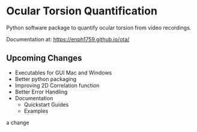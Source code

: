 # Ocular Torsion Quantification
Python software package to quantify ocular torsion from video recordings.

Documentation at: https://enph1759.github.io/ota/

## Upcoming Changes
* Executables for GUI Mac and Windows
* Better python packaging
* Improving 2D Correlation function
* Better Error Handling
* Documentation
	* Quickstart Guides
	* Examples

a change
